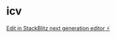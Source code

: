 # icv

[Edit in StackBlitz next generation editor ⚡️](https://stackblitz.com/~/github.com/diogofrj/icv)